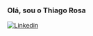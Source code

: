 ### Olá, sou o Thiago Rosa ###

[![Linkedin](https://img.shields.io/badge/LinkedIn-0077B5?style=for-the-badge&logo=linkedin&logoColor=white)](https://www.linkedin.com/in/thiago-rosa-b53b1526b/)
